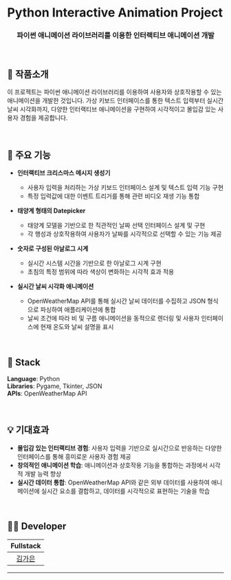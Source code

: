 # Python Interactive Animation Project
<h3 align="middle">파이썬 애니메이션 라이브러리를 이용한 인터랙티브 애니메이션 개발</h3>  
<br/>

## 📝 작품소개
이 프로젝트는 파이썬 애니메이션 라이브러리를 이용하여 사용자와 상호작용할 수 있는 애니메이션을 개발한 것입니다. 가상 키보드 인터페이스를 통한 텍스트 입력부터 실시간 날씨 시각화까지, 다양한 인터랙티브 애니메이션을 구현하여 시각적이고 몰입감 있는 사용자 경험을 제공합니다.

<br/>

## 🌁 주요 기능
- **인터랙티브 크리스마스 메시지 생성기**  
  - 사용자 입력을 처리하는 가상 키보드 인터페이스 설계 및 텍스트 입력 기능 구현  
  - 특정 입력값에 대한 이벤트 트리거를 통해 관련 비디오 재생 기능 통합

- **태양계 형태의 Datepicker**  
  - 태양계 모델을 기반으로 한 직관적인 날짜 선택 인터페이스 설계 및 구현  
  - 각 행성과 상호작용하여 사용자가 날짜를 시각적으로 선택할 수 있는 기능 제공  

- **숫자로 구성된 아날로그 시계**  
  - 실시간 시스템 시간을 기반으로 한 아날로그 시계 구현  
  - 초침의 특정 범위에 따라 색상이 변화하는 시각적 효과 적용

- **실시간 날씨 시각화 애니메이션**  
  - OpenWeatherMap API를 통해 실시간 날씨 데이터를 수집하고 JSON 형식으로 파싱하여 애플리케이션에 통합  
  - 날씨 조건에 따라 비 및 구름 애니메이션을 동적으로 렌더링 및 사용자 인터페이스에 현재 온도와 날씨 설명을 표시

<br/>

## 🔧 Stack
**Language**: Python  
**Libraries**: Pygame, Tkinter, JSON  
**APIs**: OpenWeatherMap API  

<br/>

## 💡 기대효과
- **몰입감 있는 인터랙티브 경험**: 사용자 입력을 기반으로 실시간으로 반응하는 다양한 인터페이스를 통해 흥미로운 사용자 경험 제공
- **창의적인 애니메이션 학습**: 애니메이션과 상호작용 기능을 통합하는 과정에서 시각적 개발 능력 향상
- **실시간 데이터 통합**: OpenWeatherMap API와 같은 외부 데이터를 사용하여 애니메이션에 실시간 요소를 결합하고, 데이터를 시각적으로 표현하는 기술을 학습

<br/>

## 🙋‍♂️ Developer
|  Fullstack |             
| :--------: | 
| [김가은](https://github.com/gaeunamy) |
****
